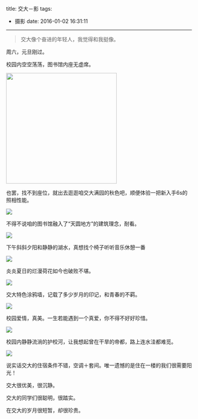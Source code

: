title: 交大－影
tags:
  - 摄影
date: 2016-01-02 16:31:11
---
> 交大像个奋进的年轻人，我觉得和我挺像。

<!-- more -->
周六，元旦刚过。

校园内空空荡荡，图书馆内座无虚席。

<img src="http://wingjay.com/img/交大－影/library.jpg" width="300">

也罢，找不到座位，就出去逛逛咱交大满园的秋色吧，顺便体验一把新入手6s的照相性能。


![](/img/交大－影/library_outside.jpg)

不得不说咱的图书馆融入了“天圆地方”的建筑理念，耐看。


![](/img/交大－影/laker.jpg)

下午斜斜夕阳和静静的湖水，真想找个椅子听听音乐休憩一番

![](/img/交大－影/hehua.jpg)

炎炎夏日的烂漫荷花如今也破败不堪。

![](/img/交大－影/tuya.jpg)

交大特色涂鸦墙，记载了多少岁月的印记，和青春的不羁。

![](/img/交大－影/love.jpg)

校园爱情，真美。一生若能遇到一个真爱，你不得不好好珍惜。

![](/img/交大－影/huxiaohe.jpg)

校园内静静流淌的护校河，让我想起曾在干旱的帝都，路上连水洼都难觅。

![](/img/交大－影/dom.jpg)

说实话交大的住宿条件不错，空调＋套间。唯一遗憾的是住在一楼的我们很需要阳光！

交大很优美，很沉静。

交大的同学们很聪明，很踏实。

在交大的岁月很短暂，却很珍贵。
